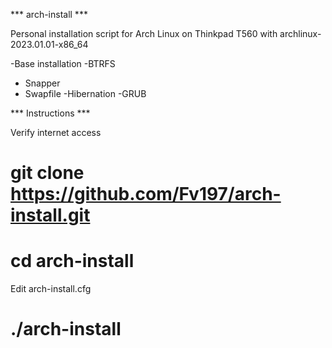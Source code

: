 *** arch-install ***

Personal installation script for Arch Linux on Thinkpad T560 with archlinux-2023.01.01-x86_64

-Base installation
-BTRFS
  - Snapper
  - Swapfile
-Hibernation
-GRUB


*** Instructions ***

Verify internet access

# git clone https://github.com/Fv197/arch-install.git

# cd arch-install

Edit arch-install.cfg

# ./arch-install
